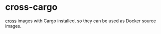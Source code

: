 # cross-cargo

[cross](https://github.com/cross-rs/cross) images with Cargo installed, so they can be used as Docker source images.
